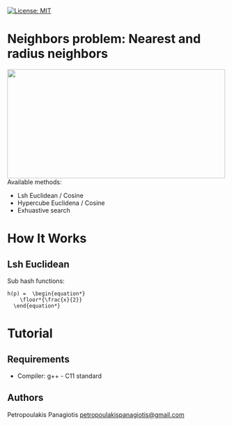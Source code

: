 [![License: MIT](https://img.shields.io/badge/License-MIT-yellow.svg)](https://opensource.org/licenses/MIT)
# Neighbors problem: Nearest and radius neighbors
<img src="https://cdn-images-1.medium.com/max/1600/0*Sk18h9op6uK9EpT8." width="500px" height="250px"> <br />
Available methods: 
* Lsh Euclidean / Cosine
* Hypercube Euclidena / Cosine
* Exhuastive search

# How It Works
## Lsh Euclidean
Sub hash functions:
```
h(p) = 	\begin{equation*}
    \floor*{\frac{x}{2}} 
  \end{equation*}
```

# Tutorial 

## Requirements
* Compiler: g++ - C11 standard

## Authors
Petropoulakis Panagiotis petropoulakispanagiotis@gmail.com

